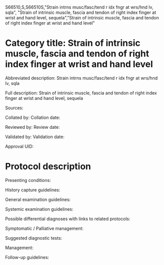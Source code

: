 S66510,S,S66510S,"Strain intrns musc/fasc/tend r idx fngr at wrs/hnd lv, sqla", "Strain of intrinsic muscle, fascia and tendon of right index finger at wrist and hand level, sequela","Strain of intrinsic muscle, fascia and tendon of right index finger at wrist and hand level"
# Category title: Strain of intrinsic muscle, fascia and tendon of right index finger at wrist and hand level

Abbreviated description: Strain intrns musc/fasc/tend r idx fngr at wrs/hnd lv, sqla

Full description: Strain of intrinsic muscle, fascia and tendon of right index finger at wrist and hand level, sequela

Sources:

Collated by:
Collation date:

Reviewed by:
Review date:

Validated by:
Validation date:

Approval UID:

# Protocol description

Presenting conditions:

History capture guidelines:

General examination guidelines:

Systemic examination guidelines:

Possible differential diagnoses with links to related protocols:

Symptomatic / Palliative management:

Suggested diagnostic tests:

Management:

Follow-up guidelines:
